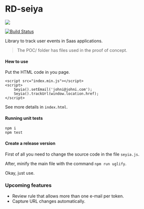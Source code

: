 # RD-seiya

![](https://pm1.narvii.com/6314/1c4f90676e8e7c5b65513342b648e49de27c10c1_128.jpg)

[![Build Status](https://travis-ci.org/johnidm/RD-seiya.svg?branch=master)](https://travis-ci.org/johnidm/RD-seiya)

Library to track user events in Saas applications.

> The POC/ folder has files used in the proof of concept.

#### Hew to use

Put the HTML code in you page.

```
<script src="index.min.js"></script>
<script>
    Seyia().setEmail('johni@johni.com');
    Seyia().trackUrl(window.location.href);
</script>
```

See more details in `index.html`.

#### Running unit tests

 ```
 npm i
 npm test
 ``` 

#### Create a release version

First of all you need to change the source code in the file `seyia.js`.

After, minify the main file with the command `npm run uglify`.

Okay, just use.


### Upcoming features

- Review rule that allows more than one e-mail per token.
- Capture URL changes automatically.
